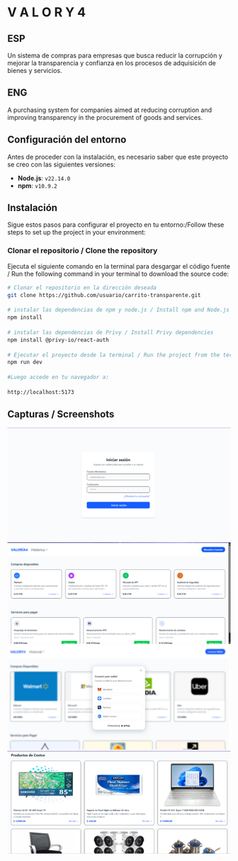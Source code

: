 # V A L O R Y 4

## ESP
Un sistema de compras para empresas que busca reducir la corrupción y mejorar la transparencia y confianza en los procesos de adquisición de bienes y servicios.
## ENG
A purchasing system for companies aimed at reducing corruption and improving transparency in the procurement of goods and services.

## Configuración del entorno 
Antes de proceder con la instalación, es necesario saber que este proyecto se creo con las siguientes versiones:  

- **Node.js**: `v22.14.0`  
- **npm**: `v10.9.2`  


## Instalación

Sigue estos pasos para configurar el proyecto en tu entorno:/Follow these steps to set up the project in your environment:

### Clonar el repositorio / Clone the repository

Ejecuta el siguiente comando en la terminal para desgargar el código fuente / 
Run the following command in your terminal to download the source code:

```bash
# Clonar el repositorio en la dirección deseada
git clone https://github.com/usuario/carrito-transparente.git

# instalar las dependencias de npm y node.js / Install npm and Node.js dependencies  
npm install

# instalar las dependencias de Privy / Install Privy dependencies
npm install @privy-io/react-auth

# Ejecutar el proyecto desde la terminal / Run the project from the terminal 
npm run dev

#Luego accede en tu navegador a:

http://localhost:5173 
```

## Capturas / Screenshots
![lOGIN, página de Login](img1/CP2.png)
![Home, página principal](img1/CP1.png)
![Home, Conexión a la Wallet](img1/CP1.jpg)
![Home, Conexión a la Wallet](img1/CP3.png)

